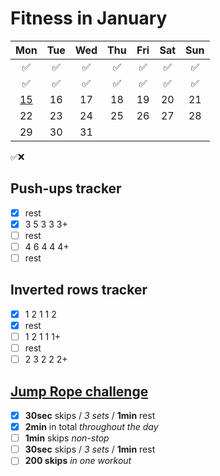 # Fitness in January

|	Mon	|	Tue	|	Wed	|	Thu	|	Fri	|	Sat	|	Sun	|
| :---: | :---: | :---: | :---: | :---: | :---: | :---: |
|	✅	|	✅	|	✅	|	✅	|	✅	|	✅	|	✅	|
|	✅	|	✅	|	✅	|	✅	|	✅	|	✅	|	✅	|
|	[15](https://darebee.com/programs/foundation-program.html?showall=&start=14)	|	16	|	17	|	18	|	19	|	20	|	21	|
|	22	|	23	|	24	|	25	|	26	|	27	|	28	|
|	29	|	30	|	31	|		|		|		|		|

✅❌

## Push-ups tracker

- [x] rest
- [x] 3 5 3 3 3+
- [ ] rest
- [ ] 4 6 4 4 4+
- [ ] rest

## Inverted rows tracker

- [x] 1 2 1 1 2
- [x] rest
- [ ] 1 2 1 1 1+
- [ ] rest
- [ ] 2 3 2 2 2+

## [Jump Rope challenge](https://darebee.com/challenges/jump-rope-challenge.html)

- [x] **30sec** skips / *3 sets* / **1min** rest
- [x] **2min** in total *throughout the day*
- [ ] **1min** skips *non-stop*
- [ ] **30sec** skips / *3 sets* / **1min** rest
- [ ] **200 skips** *in one workout*
